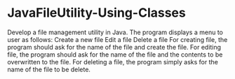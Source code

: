 # JavaFileUtility-Using-Classes
Develop a file management utility in Java. The program displays a menu to user as follows: Create a new file Edit a file Delete a file For creating file, the program should ask for the name of the file and create the file. For editing file, the program should ask for the name of the file and the contents to be overwritten to the file. For deleting a file, the program simply asks for the name of the file to be delete.
